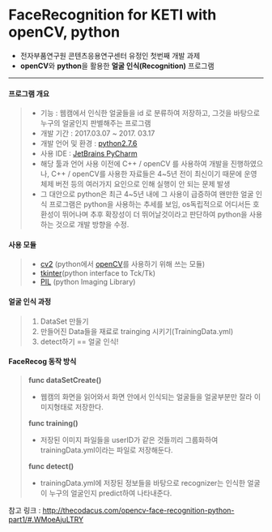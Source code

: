 FaceRecognition for KETI with openCV, python
===================

- 전자부품연구원 콘텐츠응용연구센터 유정인 첫번째 개발 과제
- **openCV**와 **python**을 활용한 **얼굴 인식(Recognition)** 프로그램

----------
	
#### <i class="icon-file"></i> 프로그램 개요
>- 기능 : 웹캠에서 인식한 얼굴들을 id 로 분류하여 저장하고, 그것을 바탕으로 누구의 얼굴인지 판별해주는 프로그램
>- 개발 기간 : 2017.03.07 ~ 2017. 03.17
>- 개발 언어 및 환경 : [python2.7.6](https://www.python.org/download/releases/2.7.6/)
>- 사용 IDE : [JetBrains PyCharm](https://www.jetbrains.com/pycharm/)
>- 해당 툴과 언어 사용 이전에 C++ / openCV 를 사용하여 개발을 진행하였으나, C++ / openCV를 사용한 자료들은 4~5년 전이 최신이기 때문에 운영체제 버전 등의 여러가지 요인으로 인해 실행이 안 되는 문제 발생
>- 그 대안으로 python은 최근 4~5년 내에 그 사용이 급증하여 왠만한 얼굴 인식 프로그램은 python을 사용하는 추세를 보임,  os독립적으로 어디서든 호환성이 뛰어나며 추후 확장성이 더 뛰어날것이라고 판단하여 python을 사용하는 것으로 개발 방향을 수정.

#### <i class="icon-file"></i> 사용 모듈
> - [cv2](https://github.com/opencv/opencv/blob/master/modules/python/src2/cv2.cpp) (python에서 [openCV](http://opencv.org/)를 사용하기 위해 쓰는 모듈)
> - [tkinter](https://docs.python.org/2/library/tkinter.html)(python interface to Tck/Tk)
> - [PIL](http://www.pythonware.com/products/pil/) (python Imaging Library)
>


#### <i class="icon-file"></i> 얼굴 인식 과정

 >1. DataSet 만들기 
 >2. 만들어진 Data들을 재료로 trainging 시키기(TrainingData.yml)
 >3. detect하기 == 얼굴 인식!


#### <i class="icon-file"></i>FaceRecog 동작 방식
> **func dataSetCreate()** 
>- 웹캠의 화면을 읽어와서 화면 안에서 인식되는 얼굴들을 얼굴부분만 잘라 이미지형태로 저장한다.
> 
> 
>**func training()** 
>-  저장된 이미지 파일들을 userID가 같은 것들끼리 그룹화하여 trainingData.yml이라는 파일로 저장해둔다.
>
> **func detect()** 
>-  trainingData.yml에 저장된 정보들을 바탕으로 recognizer는 인식한 얼굴이 누구의 얼굴인지 predict하여 나타내준다. 
>


참고 링크 : http://thecodacus.com/opencv-face-recognition-python-part1/#.WMoeAjuLTRY